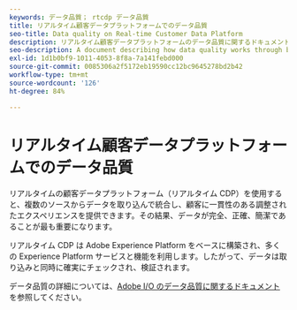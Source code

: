```yaml
---
keywords: データ品質； rtcdp データ品質
title: リアルタイム顧客データプラットフォームでのデータ品質
seo-title: Data quality on Real-time Customer Data Platform
description: リアルタイム顧客データプラットフォームのデータ品質に関するドキュメント
seo-description: A document describing how data quality works through batch and data ingestion on Real-time Customer Data Platform
exl-id: 1d1b0bf9-1011-4053-8f8a-7a141febd000
source-git-commit: 0085306a2f5172eb19590cc12bc9645278bd2b42
workflow-type: tm+mt
source-wordcount: '126'
ht-degree: 84%

---
```


# リアルタイム顧客データプラットフォームでのデータ品質

リアルタイムの顧客データプラットフォーム（リアルタイム CDP）を使用すると、複数のソースからデータを取り込んで統合し、顧客に一貫性のある調整されたエクスペリエンスを提供できます。その結果、データが完全、正確、簡潔であることが最も重要になります。

リアルタイム CDP は Adobe Experience Platform をベースに構築され、多くの Experience Platform サービスと機能を利用します。したがって、データは取り込みと同時に確実にチェックされ、検証されます。

データ品質の詳細については、[Adobe I/O のデータ品質に関するドキュメント](../../ingestion/quality/overview.md)を参照してください。
